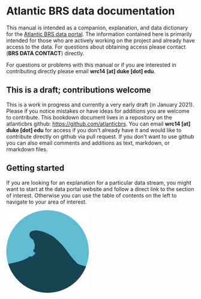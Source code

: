 # Atlantic BRS data documentation
This manual is intended as a companion, explanation, and data dictionary for the [Atlantic BRS data portal](https://bdtc.netlify.app). The information contained here is primarily intended for those who are actively working on the project and already have access to the data. For questions about obtaining access please contact (**BRS DATA CONTACT**) directly.

For questions or problems with this manual or if you are interested in contributing directly please email **wrc14 [at] duke [dot] edu**.

## This is a draft; contributions welcome

This is a work in progress and currently a very early draft (in January 2021). Please if you notice mistakes or have ideas for additions you are welcome to contribute. This bookdown document lives in a repository on the atlanticbrs github: https://github.com/atlanticbrs. You can email **wrc14 [at] duke [dot] edu** for access if you don't already have it and would like to contribute directly on github via pull request. If you don't want to use github you can also email comments and additions as text, markdown, or rmarkdown files.

## Getting started

If you are looking for an explanation for a particular data stream, you might want to start at the data portal website and follow a direct link to the section of interest. Otherwise you can use the table of contents on the left to navigate to your area of interest.

![](images/logo.svg)
